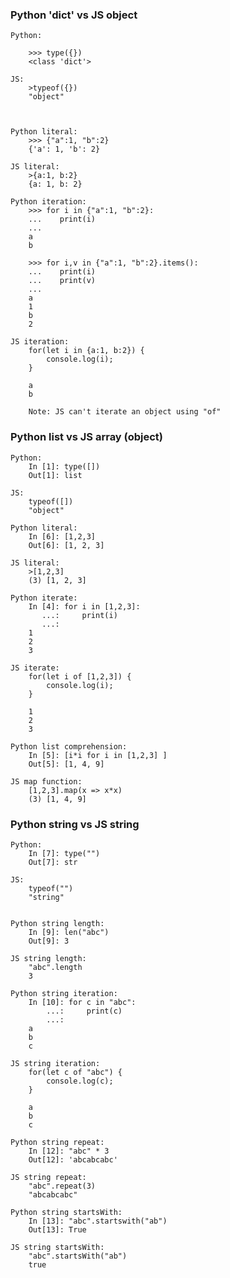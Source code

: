 ### Python 'dict' vs JS object

	Python:

		>>> type({})
		<class 'dict'>

	JS:
		>typeof({})
		"object"


		
	Python literal:
		>>> {"a":1, "b":2}
		{'a': 1, 'b': 2}	

	JS literal:
		>{a:1, b:2}
		{a: 1, b: 2}	
		
	Python iteration:	
		>>> for i in {"a":1, "b":2}:
		...    print(i)
		...
		a
		b
		
		>>> for i,v in {"a":1, "b":2}.items():
		...    print(i)
		...    print(v)
		...
		a
		1
		b
		2	
		
	JS iteration:
		for(let i in {a:1, b:2}) {
			console.log(i);
		}
		
		a
		b	
		
		Note: JS can't iterate an object using "of"
		
		
		
### Python list vs JS array (object)
	

	Python:
		In [1]: type([])
		Out[1]: list
		
	JS:
		typeof([])
		"object"	
		
	Python literal:
		In [6]: [1,2,3]
		Out[6]: [1, 2, 3]
		
	JS literal:
		>[1,2,3]
		(3) [1, 2, 3]	

	Python iterate:
		In [4]: for i in [1,2,3]:
		   ...:     print(i)
		   ...:
		1
		2
		3	
		
	JS iterate:
		for(let i of [1,2,3]) {
			console.log(i);
		}
		
		1
		2
		3	
		
	Python list comprehension:
		In [5]: [i*i for i in [1,2,3] ]
		Out[5]: [1, 4, 9]

	JS map function:
		[1,2,3].map(x => x*x)
		(3) [1, 4, 9]	


### Python string vs JS string


	Python:
		In [7]: type("")
		Out[7]: str

	JS:
		typeof("")
		"string"


	Python string length:
		In [9]: len("abc")
		Out[9]: 3	
		
	JS string length:
		"abc".length
		3	
		
	Python string iteration:
		In [10]: for c in "abc":
			...:     print(c)
			...:
		a
		b
		c	
		
	JS string iteration:
		for(let c of "abc") {
			console.log(c);
		}
		
		a
		b
		c	

	Python string repeat:
		In [12]: "abc" * 3
		Out[12]: 'abcabcabc'
		
	JS string repeat:
		"abc".repeat(3)
		"abcabcabc"	
		
	Python string startsWith:	
		In [13]: "abc".startswith("ab")
		Out[13]: True
		
	JS string startsWith:
		"abc".startsWith("ab")
		true	
		
